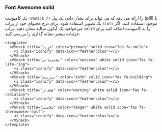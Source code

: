 ### Font Awesome solid

یک کامپوننت `<VSnack />` را ارائه می دهد که می تواند برای نشان دادن یک پیل (pill) با یک تصویر استفاده شود. برای درج محتوای خود از پراپ `slots` موجود استفاده کنید.
اگر می‌خواهید یک آیکون سالید نشان دهید، پراپ `solid` را به کامپوننت اضافه کنید.برای جزئیات بیشتر نشانه گذاری را بررسی کنید.

<!--code-->

```vue
<template>
  <VSnack title="خرید" color="primary" solid icon="fas fa-smile">
    <i class="iconify" data-icon="feather:plus"></i>
  </VSnack>
  <VSnack title="پشتیبانی" color="success" white solid icon="fas fa-life-ring">
    <i class="iconify" data-icon="feather:plus"></i>
  </VSnack>
  <VSnack title="بیزینس" color="info" solid icon="fas fa-building">
    <i class="iconify" data-icon="feather:plus"></i>
  </VSnack>
  <VSnack title="هشدار" color="warning" white solid icon="fas fa-radiation">
    <i class="iconify" data-icon="feather:plus"></i>
  </VSnack>
  <VSnack title="سلامتی" color="danger" white solid icon="fas fa-thermometer-half">
    <i class="iconify" data-icon="feather:plus"></i>
  </VSnack>
</template>
```

<!--/code-->

<!--example-->

<div class="snacks">
  <VSnack title="خرید" color="primary" solid icon="fas fa-smile">
    <i class="iconify" data-icon="feather:plus"></i>
  </VSnack>
  <VSnack title="پشتیبانی" color="success" white solid icon="fas fa-life-ring">
    <i class="iconify" data-icon="feather:plus"></i>
  </VSnack>
  <VSnack title="بیزینس" color="info" solid icon="fas fa-building">
    <i class="iconify" data-icon="feather:plus"></i>
  </VSnack>
  <VSnack title="هشدار" color="warning" white solid icon="fas fa-radiation">
    <i class="iconify" data-icon="feather:plus"></i>
  </VSnack>
  <VSnack title="سلامتی" color="danger" white solid icon="fas fa-thermometer-half">
    <i class="iconify" data-icon="feather:plus"></i>
  </VSnack>
</div>

<!--/example-->
